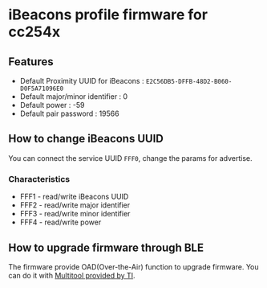 # iBeacons profile firmware for cc254x 

## Features

* Default Proximity UUID for iBeacons : ```E2C56DB5-DFFB-48D2-B060-D0F5A71096E0```
* Default major/minor identifier : 0
* Default power : -59
* Default pair password : 19566

## How to change iBeacons UUID

You can connect the service UUID ```FFF0```, change the params for advertise. 

### Characteristics

* FFF1 - read/write iBeacons UUID
* FFF2 - read/write major identifier
* FFF3 - read/write minor identifier
* FFF4 - read/write power

## How to upgrade firmware through BLE

The firmware provide OAD(Over-the-Air) function to upgrade firmware. You can do it with [Multitool provided by TI](https://itunes.apple.com/app/id580494818?mt=8).

